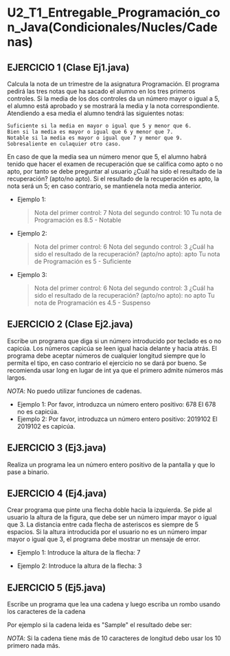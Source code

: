 # U2_T1_Entregable_Programación_con_Java(Condicionales/Nucles/Cadenas)

EJERCICIO 1 (Clase Ej1.java)
---
Calcula la nota de un trimestre de la asignatura Programación. El programa pedirá las tres notas que ha sacado el alumno en los tres primeros controles.
Si la media de los dos controles da un número mayor o igual a 5, el alumno está aprobado y se mostrará la media y la nota correspondiente. Atendiendo a esa media el alumno tendrá las siguientes notas:

    Suficiente si la media en mayor o igual que 5 y menor que 6.
    Bien si la media es mayor o igual que 6 y menor que 7.
    Notable si la media es mayor o igual que 7 y menor que 9.
    Sobresaliente en culaquier otro caso.

En caso de que la media sea un número menor que 5, el alumno habrá tenido que hacer el examen de recuperación que se califica como apto o no apto, por tanto se debe preguntar al usuario ¿Cuál
ha sido el resultado de la recuperación? (apto/no apto). Si el resultado de la recuperación es apto, la nota será un 5; en caso contrario, se mantienela nota media anterior. 

* Ejemplo 1: 
  
    >Nota del primer control: 7
    >Nota del segundo control: 10 
    >Tu nota de Programación es 8.5 - Notable
* Ejemplo 2:
    >Nota del primer control: 6
    >Nota del segundo control: 3
    >¿Cuál ha sido el resultado de la recuperación? (apto/no apto): apto
    >Tu nota de Programación es 5 - Suficiente
* Ejemplo 3:
    >Nota del primer control: 6
    >Nota del segundo control: 3
    >¿Cuál ha sido el resultado de la recuperación? (apto/no apto): no apto
    >Tu nota de Programación es 4.5 - Suspenso

EJERCICIO 2 (Clase Ej2.java)
---
Escribe un programa que diga si un número introducido por teclado es o no capicúa. Los números capicúa se leen igual hacia delante y hacia atrás. El programa debe aceptar números de cualquier longitud siempre que lo permita el tipo, en caso contrario el ejercicio no se dará por bueno. Se recomienda usar long en lugar de int ya que el primero admite números más largos.

*NOTA*: No puedo utilizar funciones de cadenas.
* Ejemplo 1:
Por favor, introduzca un número entero positivo: 678
El 678 no es capicúa.
* Ejemplo 2:
Por favor, introduzca un número entero positivo: 2019102
El 2019102 es capicúa.

EJERCICIO 3 (Ej3.java)
---
Realiza un programa lea un número entero positivo de la pantalla y que lo pase a binario.

EJERCICIO 4 (Ej4.java)
---
Crear programa que pinte una flecha doble hacia la izquierda. Se pide al usuario la altura de la figura, que debe ser un número impar mayor o igual que 3. La distancia entre cada flecha de asteriscos es siempre de 5 espacios. Si la altura introducida por el usuario no es un número impar mayor o igual que 3, el programa debe mostrar un mensaje de error.

* Ejemplo 1: Introduce la altura de la flecha: 7

* Ejemplo 2: Introduce la altura de la flecha: 3


EJERCICIO 5 (Ej5.java)
---
Escribe un programa que lea una cadena y luego escriba un rombo usando los caracteres de la cadena

Por ejemplo si la cadena leida es "Sample" el resultado debe ser:

*NOTA*: Si la cadena tiene más de 10 caracteres de longitud debo usar los 10 primero nada más.
